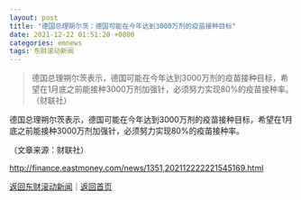 ```yaml
---
layout: post
title: "德国总理朔尔茨：德国可能在今年达到3000万剂的疫苗接种目标"
date: 2021-12-22 01:51:20 +0800
categories: emnews
tags: 东财滚动新闻
---
```

> 德国总理朔尔茨表示，德国可能在今年达到3000万剂的疫苗接种目标，希望在1月底之前能接种3000万剂加强针，必须努力实现80%的疫苗接种率。（财联社）

<p>德国总理朔尔茨表示，德国可能在今年达到3000万剂的疫苗接种目标，希望在1月底之前能接种3000万剂加强针，必须努力实现80%的疫苗接种率。</p><p class="em_media">（文章来源：财联社）</p>

<http://finance.eastmoney.com/news/1351,202112222221545169.html>

[返回东财滚动新闻](//finews.withounder.com/emnews/)｜[返回首页](//finews.withounder.com/)